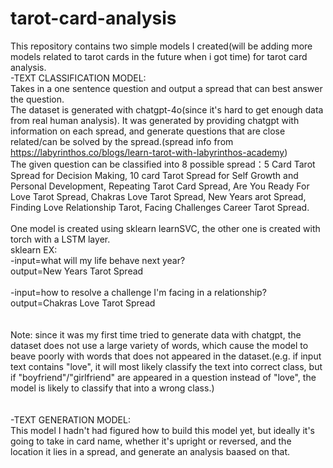 # tarot-card-analysis
This repository contains two simple models I created(will be adding more models related to tarot cards in the future when i got time) for tarot card analysis.<br>
-TEXT CLASSIFICATION MODEL:<br> Takes in a one sentence question and output a spread that can best answer the question.<br>
The dataset is generated with chatgpt-4o(since it's hard to get enough data from real human analysis). It was generated by providing chatgpt with information on each spread, and generate questions that are close related/can be solved by the spread.(spread info from https://labyrinthos.co/blogs/learn-tarot-with-labyrinthos-academy) <br>
The given question can be classified into 8 possible spread：5 Card Tarot Spread for Decision Making, 10 card Tarot Spread for Self Growth and Personal Development, Repeating Tarot Card Spread, Are You Ready For Love Tarot Spread, Chakras Love Tarot Spread, New Years arot Spread, Finding Love Relationship Tarot, Facing Challenges Career Tarot Spread.<br>
<br>
One model is created using sklearn learnSVC, the other one is created with torch with a LSTM layer.<br>
sklearn EX: <br>
-input=what will my life behave next year?<br>
output=New Years Tarot Spread<br>
<br>
-input=how to resolve a challenge I'm facing in a relationship?<br>
output=Chakras Love Tarot Spread<br>
<br>
<br>
Note: since it was my first time tried to generate data with chatgpt, the dataset does not use a large variety of words, which cause the model to beave poorly with words that does not appeared in the dataset.(e.g. if input text contains "love", it will most likely classify the text into correct class, but if "boyfriend"/"girlfriend" are appeared in a question instead of "love", the model is likely to classify that into a wrong class.)<br>
<br>
<br>
-TEXT GENERATION MODEL:<br>
This model I hadn't had figured how to build this model yet, but ideally it's going to take in card name, whether it's upright or reversed, and the location it lies in a spread, and generate an analysis baased on that. 
